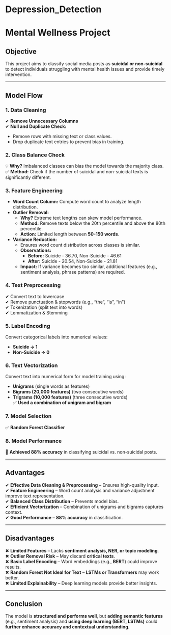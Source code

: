 # Depression_Detection

# Mental Wellness Project

## Objective
This project aims to classify social media posts as **suicidal or non-suicidal** to detect individuals struggling with mental health issues and provide timely intervention.

---

## Model Flow

### 1. Data Cleaning
✔ **Remove Unnecessary Columns**  
✔ **Null and Duplicate Check:**  
   - Remove rows with missing text or class values.  
   - Drop duplicate text entries to prevent bias in training.  

### 2. Class Balance Check
💡 **Why?** Imbalanced classes can bias the model towards the majority class.  
✅ **Method:** Check if the number of suicidal and non-suicidal texts is significantly different.  

### 3. Feature Engineering
- **Word Count Column:** Compute word count to analyze length distribution.  
- **Outlier Removal:**  
  - **Why?** Extreme text lengths can skew model performance.  
  - **Method:** Remove texts below the 20th percentile and above the 80th percentile.  
  - **Action:** Limited length between **50-150 words**.  
- **Variance Reduction:**  
  - Ensures word count distribution across classes is similar.  
  - **Observations:**  
    - **Before:** Suicide - 36.70, Non-Suicide - 46.61  
    - **After:** Suicide - 20.54, Non-Suicide - 21.81  
  - **Impact:** If variance becomes too similar, additional features (e.g., sentiment analysis, phrase patterns) are required.  

### 4. Text Preprocessing
✔ Convert text to lowercase  
✔ Remove punctuation & stopwords (e.g., “the”, “is”, “in”)  
✔ Tokenization (split text into words)  
✔ Lemmatization & Stemming  

### 5. Label Encoding
Convert categorical labels into numerical values:  
- **Suicide → 1**  
- **Non-Suicide → 0**  

### 6. Text Vectorization
Convert text into numerical form for model training using:  
- **Unigrams** (single words as features)  
- **Bigrams (20,000 features)** (two consecutive words)  
- **Trigrams (10,000 features)** (three consecutive words)  
✅ **Used a combination of unigram and bigram**  

### 7. Model Selection
✅ **Random Forest Classifier**  

### 8. Model Performance
🎯 **Achieved 88% accuracy** in classifying suicidal vs. non-suicidal posts.  

---

## Advantages
✔ **Effective Data Cleaning & Preprocessing** – Ensures high-quality input.  
✔ **Feature Engineering** – Word count analysis and variance adjustment improve text representation.  
✔ **Balanced Class Distribution** – Prevents model bias.  
✔ **Efficient Vectorization** – Combination of unigrams and bigrams captures context.  
✔ **Good Performance** – **88% accuracy** in classification.  

---

## Disadvantages
✖ **Limited Features** – Lacks **sentiment analysis, NER, or topic modeling**.  
✖ **Outlier Removal Risk** – May discard **critical texts**.  
✖ **Basic Label Encoding** – Word embeddings (e.g., **BERT**) could improve results.  
✖ **Random Forest Not Ideal for Text** – **LSTMs or Transformers** may work better.  
✖ **Limited Explainability** – Deep learning models provide better insights.  

---

## Conclusion
The model is **structured and performs well**, but **adding semantic features** (e.g., sentiment analysis) and **using deep learning (BERT, LSTMs)** could **further enhance accuracy and contextual understanding**.  
